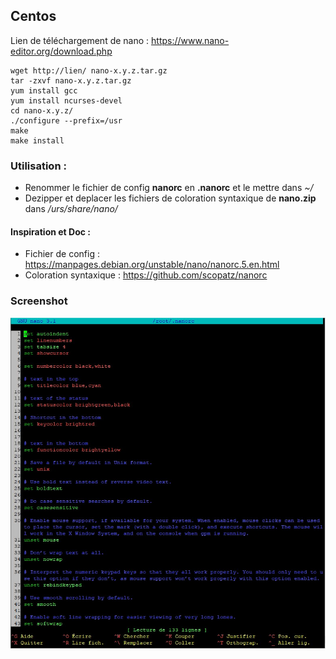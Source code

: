 ## Centos

Lien de téléchargement de nano : https://www.nano-editor.org/download.php

``` 
wget http://lien/ nano-x.y.z.tar.gz 
tar -zxvf nano-x.y.z.tar.gz
yum install gcc
yum install ncurses-devel
cd nano-x.y.z/
./configure --prefix=/usr
make
make install
``` 

### Utilisation :

- Renommer le fichier de config **nanorc** en **.nanorc** et le mettre dans <i>~/</i> 
- Dezipper et deplacer les fichiers de coloration syntaxique de **nano.zip** dans <i>/urs/share/nano/</i> 

#### Inspiration et Doc :

- Fichier de config : https://manpages.debian.org/unstable/nano/nanorc.5.en.html 
- Coloration syntaxique : https://github.com/scopatz/nanorc 
 
### Screenshot

<img src="looking.jpg">

